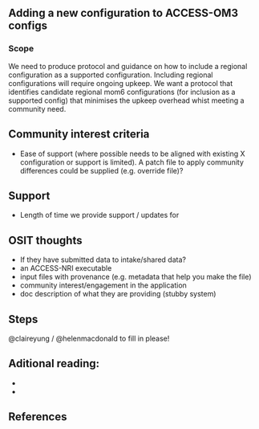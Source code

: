 ## Adding a new configuration to ACCESS-OM3 configs 

### Scope
We need to produce protocol and guidance on how to include a regional configuration as a supported configuration. Including regional configurations will require ongoing upkeep. We want a protocol that identifies candidate regional mom6 configurations (for inclusion as a supported config) that minimises the upkeep overhead whist meeting a community need.

## Community interest criteria

 - Ease of support (where possible needs to be aligned with existing X configuration or support is limited). A patch file to apply community differences could be supplied (e.g. override file)?

## Support

 - Length of time we provide support / updates for

## OSIT thoughts
 - If they have submitted data to intake/shared data?
 - an ACCESS-NRI executable
 - input files with provenance (e.g. metadata that help you make the file)
 - community interest/engagement in the application
 - doc description of what they are providing (stubby system)

## Steps

@claireyung / @helenmacdonald to fill in please!

## Aditional reading:

- 
- 

## References


